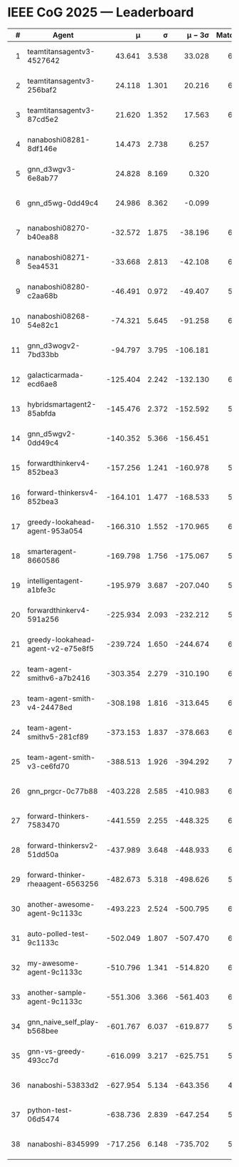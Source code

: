 # IEEE CoG 2025 — Leaderboard

| # | Agent | μ | σ | μ − 3σ | Matches | Updated |
|---:|---|---:|---:|---:|---:|---|
| 1 | teamtitansagentv3-4527642 | 43.641 | 3.538 | 33.028 | 6956 | 2025-08-30 09:03 |
| 2 | teamtitansagentv3-256baf2 | 24.118 | 1.301 | 20.216 | 6576 | 2025-08-30 09:03 |
| 3 | teamtitansagentv3-87cd5e2 | 21.620 | 1.352 | 17.563 | 6140 | 2025-08-30 09:03 |
| 4 | nanaboshi08281-8df146e | 14.473 | 2.738 | 6.257 | 276 | 2025-08-30 09:03 |
| 5 | gnn_d3wgv3-6e8ab77 | 24.828 | 8.169 | 0.320 | 138 | 2025-08-30 09:03 |
| 6 | gnn_d5wg-0dd49c4 | 24.986 | 8.362 | -0.099 | 120 | 2025-08-30 09:03 |
| 7 | nanaboshi08270-b40ea88 | -32.572 | 1.875 | -38.196 | 6780 | 2025-08-30 09:03 |
| 8 | nanaboshi08271-5ea4531 | -33.668 | 2.813 | -42.108 | 6738 | 2025-08-30 09:03 |
| 9 | nanaboshi08280-c2aa68b | -46.491 | 0.972 | -49.407 | 5998 | 2025-08-30 09:03 |
| 10 | nanaboshi08268-54e82c1 | -74.321 | 5.645 | -91.258 | 6220 | 2025-08-30 09:03 |
| 11 | gnn_d3wogv2-7bd33bb | -94.797 | 3.795 | -106.181 | 274 | 2025-08-30 09:03 |
| 12 | galacticarmada-ecd6ae8 | -125.404 | 2.242 | -132.130 | 6160 | 2025-08-30 09:03 |
| 13 | hybridsmartagent2-85abfda | -145.476 | 2.372 | -152.592 | 5708 | 2025-08-30 09:03 |
| 14 | gnn_d5wgv2-0dd49c4 | -140.352 | 5.366 | -156.451 | 226 | 2025-08-30 09:03 |
| 15 | forwardthinkerv4-852bea3 | -157.256 | 1.241 | -160.978 | 5465 | 2025-08-30 09:03 |
| 16 | forward-thinkersv4-852bea3 | -164.101 | 1.477 | -168.533 | 5197 | 2025-08-30 09:03 |
| 17 | greedy-lookahead-agent-953a054 | -166.310 | 1.552 | -170.965 | 6068 | 2025-08-30 09:03 |
| 18 | smarteragent-8660586 | -169.798 | 1.756 | -175.067 | 5297 | 2025-08-30 09:03 |
| 19 | intelligentagent-a1bfe3c | -195.979 | 3.687 | -207.040 | 5653 | 2025-08-30 09:03 |
| 20 | forwardthinkerv4-591a256 | -225.934 | 2.093 | -232.212 | 5322 | 2025-08-30 09:03 |
| 21 | greedy-lookahead-agent-v2-e75e8f5 | -239.724 | 1.650 | -244.674 | 6460 | 2025-08-30 09:03 |
| 22 | team-agent-smithv6-a7b2416 | -303.354 | 2.279 | -310.190 | 6880 | 2025-08-30 09:03 |
| 23 | team-agent-smith-v4-24478ed | -308.198 | 1.816 | -313.645 | 6318 | 2025-08-30 09:03 |
| 24 | team-agent-smithv5-281cf89 | -373.153 | 1.837 | -378.663 | 6980 | 2025-08-30 09:03 |
| 25 | team-agent-smith-v3-ce6fd70 | -388.513 | 1.926 | -394.292 | 7478 | 2025-08-30 09:03 |
| 26 | gnn_prgcr-0c77b88 | -403.228 | 2.585 | -410.983 | 6070 | 2025-08-30 09:03 |
| 27 | forward-thinkers-7583470 | -441.559 | 2.255 | -448.325 | 6680 | 2025-08-30 09:03 |
| 28 | forward-thinkersv2-51dd50a | -437.989 | 3.648 | -448.933 | 6048 | 2025-08-30 09:03 |
| 29 | forward-thinker-rheaagent-6563256 | -482.673 | 5.318 | -498.626 | 5688 | 2025-08-30 09:03 |
| 30 | another-awesome-agent-9c1133c | -493.223 | 2.524 | -500.795 | 6280 | 2025-08-30 09:03 |
| 31 | auto-polled-test-9c1133c | -502.049 | 1.807 | -507.470 | 6520 | 2025-08-30 09:03 |
| 32 | my-awesome-agent-9c1133c | -510.796 | 1.341 | -514.820 | 6580 | 2025-08-30 09:03 |
| 33 | another-sample-agent-9c1133c | -551.306 | 3.366 | -561.403 | 6760 | 2025-08-30 09:03 |
| 34 | gnn_naive_self_play-b568bee | -601.767 | 6.037 | -619.877 | 5480 | 2025-08-30 09:03 |
| 35 | gnn-vs-greedy-493cc7d | -616.099 | 3.217 | -625.751 | 5280 | 2025-08-30 09:03 |
| 36 | nanaboshi-53833d2 | -627.954 | 5.134 | -643.356 | 4920 | 2025-08-30 09:03 |
| 37 | python-test-06d5474 | -638.736 | 2.839 | -647.254 | 5540 | 2025-08-30 09:03 |
| 38 | nanaboshi-8345999 | -717.256 | 6.148 | -735.702 | 5690 | 2025-08-30 09:03 |
